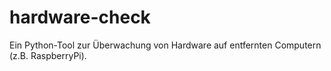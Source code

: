 # hardware-check

Ein Python-Tool zur Überwachung von Hardware auf entfernten Computern (z.B. RaspberryPi).

